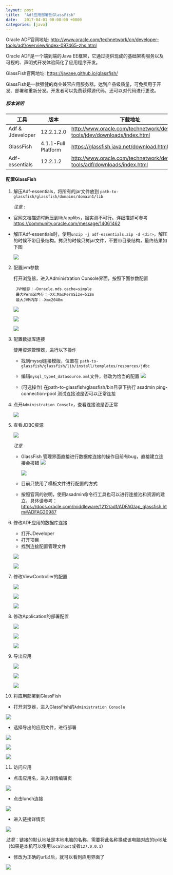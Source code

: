 ```yaml
---
layout: post
title:  "Adf应用部署到GlassFish"
date:   2017-04-01 00:00:00 +0800
categories: [java]
---
```


Oracle ADF官网地址: http://www.oracle.com/technetwork/cn/developer-tools/adf/overview/index-097465-zhs.html

Oracle ADF是一个端到端的Java EE框架，它通过提供现成的基础架构服务以及可视的、声明式开发体验简化了应用程序开发。

GlassFish官网地址: https://javaee.github.io/glassfish/

GlassFish是一款强健的商业兼容应用服务器，达到产品级质量，可免费用于开发、部署和重新分发。开发者可以免费获得源代码，还可以对代码进行更改。     





      

##### 版本说明
     
     
| 工具 | 版本 | 下载地址 | 
| ---- | ----- | ----- | 
| Adf & Jdeveloper | 12.2.1.2.0 | http://www.oracle.com/technetwork/developer-tools/jdev/downloads/index.html | 
| GlassFish	| 4.1.1-Full Platform	|  https://glassfish.java.net/download.html | 
| Adf-essentials	 | 12.2.1.2	 | http://www.oracle.com/technetwork/developer-tools/adf/downloads/index.html | 


#### 配置GlassFish

1. 解压Adf-essentials，将所有的jar文件放到 `path-to-glassfish/glassfish/domains/domain1/lib`

   *注意* :

  * 官网文档描述时解压到lib/applibs，据实测不可行。详细描述可参考 https://community.oracle.com/message/14061462
  * 解压Adf-essentials时，使用`unzip -j adf-essentials.zip -d <dir>`，解压的时候不带目录结构。拷贝的时候只拷jar文件，不要带目录结构，最终结果如下图
    
    ![](/static/img/lib-jars.png)


2. 配置jvm参数

   打开浏览器，进入Administration Console界面，按照下面参数配置

   ```
    JVM缓存：-Doracle.mds.cache=simple
    最大Perm区内存：-XX:MaxPermSize=512m
    最大JVM内存：-Xmx2048m
   ```

   ![](/static/img/2-1.png)

   ![](/static/img/a2g-2-2.png)

   ![](/static/img/a2g-2-3.png)


3. 配置数据库连接

   使用资源管理器，进行以下操作
   
   * 找到mysql连接模版，位置在
`path-to-glassfish/glassfish/lib/install/templates/resources/jdbc`
   * 编辑`mysql_type4_datasource.xml`文件，修改为恰当的配置
   ![](/static/img/a2g-3-1.png)

   * (可选操作) 在path-to-glassfish/glassfish/bin目录下执行 asadmin ping-connection-pool <connection-pool-name>测试连接池是否可以正常连接

4. 点开`Administration Console`，查看连接池是否正常

   ![](/static/img/a2g-4-1.png)

5. 查看JDBC资源
   
   ![](/static/img/a2g-5-1.png)

   *注意*
   
   * GlassFish 管理界面直接进行数据库连接的操作目前有bug，直接建立连接会报错
   ![](/static/img/a2g-5-2.png)
   
     ![](/static/img/a2g-5-3.png)
   
   * 目前只使用了模板文件进行配置的方式
   * 按照官网的说明，使用asadmin命令行工具也可以进行连接池和资源的建立，具体请参考：  https://docs.oracle.com/middleware/1212/adf/ADFAG/ap_glassfish.htm#ADFAG20987

6. 修改ADF应用的数据库连接
   
   * 打开JDeveloper
   * 打开项目
   * 找到连接配置管理文件
   
   ![](/static/img/a2g-6-1.png)
   
   ![](/static/img/a2g-6-2.png)

7. 修改ViewController的配置
   
   ![](/static/img/a2g-7-1.png)

   ![](/static/img/a2g-7-2.png)

   ![](/static/img/a2g-7-3.png)

8. 修改Application的部署配置

   ![](/static/img/a2g-8-1.png)

   ![](/static/img/a2g-8-2.png)

   ![](/static/img/a2g-8-3.png)

9. 导出应用
   
   ![](/static/img/a2g-9-1.png)

   ![](/static/img/a2g-9-2.png)

   ![](/static/img/a2g-9-3.png)
   
          
10. 将应用部署到GlassFish

   * 打开浏览器，进入GlassFish的`Administration Console`
   
   ![](/static/img/a2g-10-1.png)

   
   * 选择导出的应用文件，进行部署
   
   ![](/static/img/a2g-10-2.png)

   ![](/static/img/a2g-10-3.png)

   ![](/static/img/a2g-10-4.png)
         

11. 访问应用
   
   * 点击应用名，进入详情编辑页
   
   ![](/static/img/a2g-11-1.png)

   
   * 点击lunch连接
   
   ![](/static/img/a2g-11-2.png)

   
   * 进入链接详情页
   
   ![](/static/img/a2g-11-3.png)
   

   *注意*：链接的默认地址是本地电脑的名称，需要将此名称换成该电脑对应的ip地址（如果是本机可以使用`localhost`或者`127.0.0.1`）
   
   * 修改为正确的url以后，就可以看到应用界面了
   
   ![](/static/img/a2g-11-4.png)


